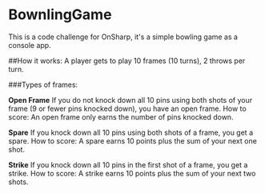 # BownlingGame
This is a code challenge for OnSharp, it's a simple bowling game as a console app.

##How it works:
A player gets to play 10 frames (10 turns), 2 throws per turn.

###Types of frames:

**Open Frame**
If you do not knock down all 10 pins using both shots of your frame (9 or fewer pins knocked down), you have an open frame.
How to score: An open frame only earns the number of pins knocked down.

**Spare**
If you knock down all 10 pins using both shots of a frame, you get a spare.
How to score: A spare earns 10 points plus the sum of your next one shot.

**Strike**
If you knock down all 10 pins in the first shot of a frame, you get a strike.
How to score: A strike earns 10 points plus the sum of your next two shots.







